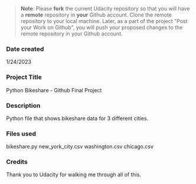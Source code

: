 >**Note**: Please **fork** the current Udacity repository so that you will have a **remote** repository in **your** Github account. Clone the remote repository to your local machine. Later, as a part of the project "Post your Work on Github", you will push your proposed changes to the remote repository in your Github account.

### Date created
1/24/2023

### Project Title
Python Bikeshare - Github Final Project

### Description
Python file that shows bikeshare data for 3 different cities.

### Files used
bikeshare.py
new_york_city.csv
washington.csv
chicago.csv

### Credits
Thank you to Udacity for walking me through all of this. 

